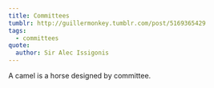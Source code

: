 ```yaml
---
title: Committees
tumblr: http://guillermonkey.tumblr.com/post/5169365429
tags:
  - committees
quote:
  author: Sir Alec Issigonis
---
```


A camel is a horse designed by committee.
